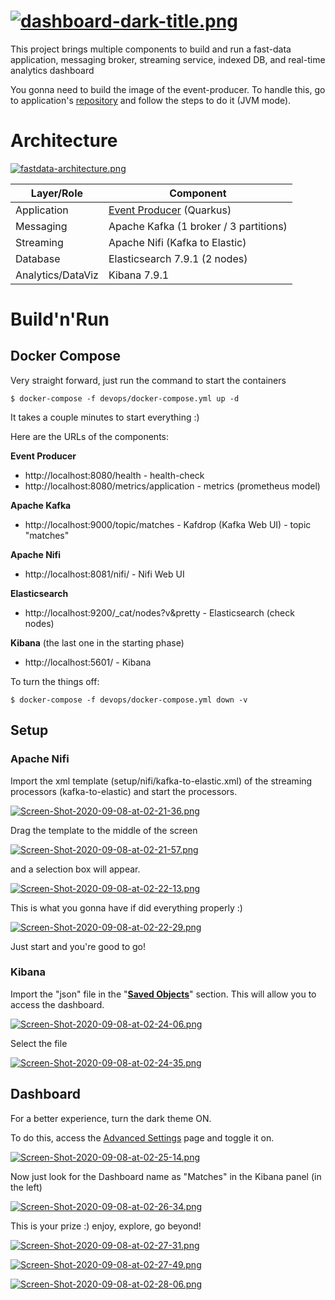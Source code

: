 # [![dashboard-dark-title.png](https://i.postimg.cc/05VcRWpj/dashboard-dark-title.png)](https://postimg.cc/NLr1RxCv)
This project brings multiple components to build and run a fast-data application, messaging broker, streaming service, indexed DB, and real-time analytics dashboard

You gonna need to build the image of the event-producer. To handle this, go to application's [repository](https://github.com/lmassaoy/valorant-matches-event-producer) and follow the steps to do it (JVM mode).

# Architecture
[![fastdata-architecture.png](https://i.postimg.cc/RhrhKF4D/fastdata-architecture.png)](https://postimg.cc/FdZhQhfy)

| Layer/Role | Component |
|-|-|
| Application | [Event Producer](https://github.com/lmassaoy/valorant-matches-event-producer) (Quarkus) |
| Messaging | Apache Kafka (1 broker / 3 partitions) |
| Streaming | Apache Nifi (Kafka to Elastic) |
| Database | Elasticsearch 7.9.1 (2 nodes) |
| Analytics/DataViz | Kibana 7.9.1 |

# Build'n'Run

## Docker Compose
Very straight forward, just run the command to start the containers
```
$ docker-compose -f devops/docker-compose.yml up -d
```
It takes a couple minutes to start everything  :)

Here are the URLs of the components:

**Event Producer**
- http://localhost:8080/health - health-check
- http://localhost:8080/metrics/application - metrics (prometheus model)

**Apache Kafka**
- http://localhost:9000/topic/matches - Kafdrop (Kafka Web UI) - topic "matches"

**Apache Nifi**
- http://localhost:8081/nifi/ - Nifi Web UI

**Elasticsearch**
- http://localhost:9200/_cat/nodes?v&pretty - Elasticsearch (check nodes)

**Kibana** (the last one in the starting phase)
- http://localhost:5601/ - Kibana


To turn the things off:
```
$ docker-compose -f devops/docker-compose.yml down -v
```

## Setup
### Apache Nifi
Import the xml template (setup/nifi/kafka-to-elastic.xml) of the streaming processors (kafka-to-elastic) and start the processors.

[![Screen-Shot-2020-09-08-at-02-21-36.png](https://i.postimg.cc/RZCx0njZ/Screen-Shot-2020-09-08-at-02-21-36.png)](https://postimg.cc/YhPsnjr5)

Drag the template to the middle of the screen

[![Screen-Shot-2020-09-08-at-02-21-57.png](https://i.postimg.cc/B6P009R5/Screen-Shot-2020-09-08-at-02-21-57.png)](https://postimg.cc/vgyjrjYD)

and a selection box will appear.

[![Screen-Shot-2020-09-08-at-02-22-13.png](https://i.postimg.cc/c4RdCWCX/Screen-Shot-2020-09-08-at-02-22-13.png)](https://postimg.cc/D8w9ptqX)

This is what you gonna have if did everything properly :)

[![Screen-Shot-2020-09-08-at-02-22-29.png](https://i.postimg.cc/hGfFLR4F/Screen-Shot-2020-09-08-at-02-22-29.png)](https://postimg.cc/Z9tDmgyj)

Just start and you're good to go!

### Kibana
Import the "json" file in the "[**Saved Objects**](http://localhost:5601/app/management/kibana/objects)" section. This will allow you to access the dashboard.

[![Screen-Shot-2020-09-08-at-02-24-06.png](https://i.postimg.cc/02sqL4nm/Screen-Shot-2020-09-08-at-02-24-06.png)](https://postimg.cc/MXd4BdhK)

Select the file

[![Screen-Shot-2020-09-08-at-02-24-35.png](https://i.postimg.cc/xT3SYPpZ/Screen-Shot-2020-09-08-at-02-24-35.png)](https://postimg.cc/QHCzJc3g)


## Dashboard
For a better experience, turn the dark theme ON.

To do this, access the [Advanced Settings](http://localhost:5601/app/management/kibana/settings) page and toggle it on.

[![Screen-Shot-2020-09-08-at-02-25-14.png](https://i.postimg.cc/ZqRmwycM/Screen-Shot-2020-09-08-at-02-25-14.png)](https://postimg.cc/21Pg6ygQ)

Now just look for the Dashboard name as "Matches" in the Kibana panel (in the left)

[![Screen-Shot-2020-09-08-at-02-26-34.png](https://i.postimg.cc/C5yVMrV3/Screen-Shot-2020-09-08-at-02-26-34.png)](https://postimg.cc/JDQFPq0x)

This is your prize :) enjoy, explore, go beyond!

[![Screen-Shot-2020-09-08-at-02-27-31.png](https://i.postimg.cc/XY2SBYbc/Screen-Shot-2020-09-08-at-02-27-31.png)](https://postimg.cc/18NYLP4f)

[![Screen-Shot-2020-09-08-at-02-27-49.png](https://i.postimg.cc/0N3TZXrz/Screen-Shot-2020-09-08-at-02-27-49.png)](https://postimg.cc/wtX4jVXz)

[![Screen-Shot-2020-09-08-at-02-28-06.png](https://i.postimg.cc/Xq6T6Zf3/Screen-Shot-2020-09-08-at-02-28-06.png)](https://postimg.cc/S2VZWx1t)
